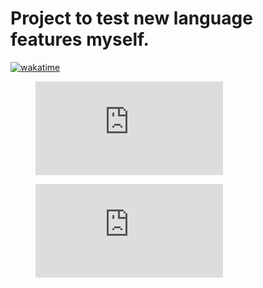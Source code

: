 # Project to test new language features myself.

[![wakatime](https://wakatime.com/badge/user/79b829dd-95f8-4c1e-a888-ba43819814a5/project/5050fbe4-8406-40c6-8dcd-49f080271f2d.svg)](https://wakatime.com/badge/user/79b829dd-95f8-4c1e-a888-ba43819814a5/project/5050fbe4-8406-40c6-8dcd-49f080271f2d)


<figure><embed src="https://wakatime.com/share/@79b829dd-95f8-4c1e-a888-ba43819814a5/d7cbf443-77c1-4b4a-80b4-0dbed2db1b17.svg"></embed></figure>


<figure><embed src="https://wakatime.com/share/@79b829dd-95f8-4c1e-a888-ba43819814a5/c43551b6-3a08-4c57-9819-b1570cbecf4b.svg"></embed></figure>
